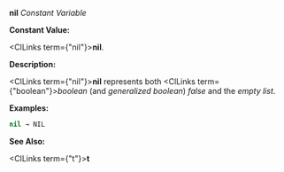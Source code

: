 **nil** *Constant Variable* 



**Constant Value:** 



<ClLinks  term={"nil"}><b>nil</b></ClLinks>. 



**Description:** 



<ClLinks  term={"nil"}><b>nil</b></ClLinks> represents both <ClLinks  term={"boolean"}><i>boolean</i></ClLinks> (and *generalized boolean*) *false* and the *empty list*. 



**Examples:**
```lisp
nil → NIL 
```
**See Also:** 



<ClLinks  term={"t"}><b>t</b></ClLinks> 















